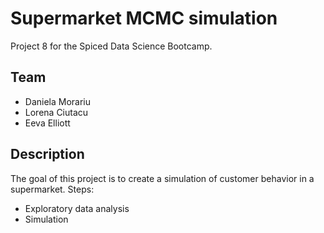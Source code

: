 # Supermarket MCMC simulation

Project 8 for the Spiced Data Science Bootcamp.

## Team
- Daniela Morariu
- Lorena Ciutacu
- Eeva Elliott

## Description
The goal of this project is to create a simulation of customer behavior in a supermarket. Steps:
- Exploratory data analysis
- Simulation
